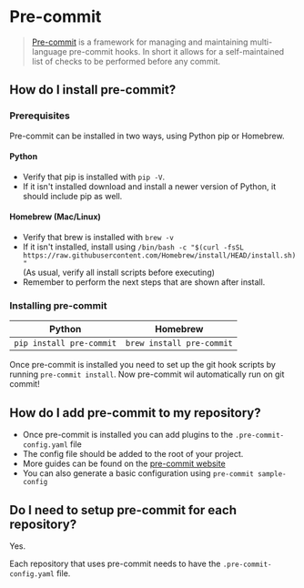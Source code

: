 # Pre-commit

> [Pre-commit](https://pre-commit.com/index.html) is a framework for managing and maintaining multi-language pre-commit hooks. In short it allows for a self-maintained list of checks to be performed before any commit.

## How do I install pre-commit?

### Prerequisites

Pre-commit can be installed in two ways, using Python pip or Homebrew.

#### Python

- Verify that pip is installed with `pip -V`.
- If it isn't installed download and install a newer version of Python, it should include pip as well.

#### Homebrew (Mac/Linux)

- Verify that brew is installed with `brew -v`
- If it isn't installed, install using `/bin/bash -c "$(curl -fsSL https://raw.githubusercontent.com/Homebrew/install/HEAD/install.sh)"`</br>(As usual, verify all install scripts before executing)
- Remember to perform the next steps that are shown after install.

### Installing pre-commit

| Python | Homebrew |
|---|---|
| `pip install pre-commit` | `brew install pre-commit` |

Once pre-commit is installed you need to set up the git hook scripts by running `pre-commit install`. Now pre-commit wil automatically run on git commit!

## How do I add pre-commit to my repository?

- Once pre-commit is installed you can add plugins to the `.pre-commit-config.yaml` file
- The config file should be added to the root of your project.
- More guides can be found on the [pre-commit website](https://pre-commit.com/index.html#adding-pre-commit-plugins-to-your-project)
- You can also generate a basic configuration using `pre-commit sample-config`

## Do I need to setup pre-commit for each repository?

Yes.

Each repository that uses pre-commit needs to have the `.pre-commit-config.yaml` file.
